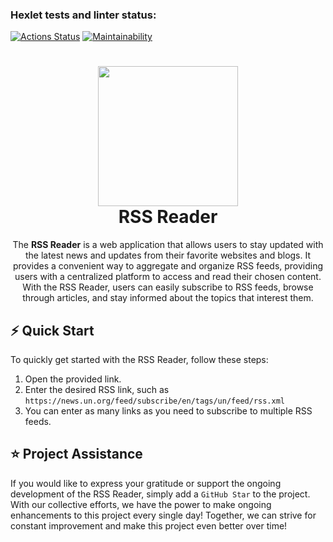 ### Hexlet tests and linter status:
[![Actions Status](https://github.com/dosTequilas/frontend-project-lvl3/workflows/hexlet-check/badge.svg)](https://github.com/dosTequilas/frontend-project-lvl3/actions)
[![Maintainability](https://api.codeclimate.com/v1/badges/534c98b4272140f3e444/maintainability)](https://codeclimate.com/github/dosTequilas/frontend-project-lvl3/maintainability)



<h1 align="center">
  <img src="https://upload.wikimedia.org/wikipedia/en/thumb/4/43/Feed-icon.svg/256px-Feed-icon.svg.png" width="224px"/><br/>
  RSS Reader
</h1>

<p align="center">The <b>RSS Reader</b> is a web application that allows users to stay updated with the latest news and updates from their favorite websites and blogs. It provides a convenient way to aggregate and organize RSS feeds, providing users with a centralized platform to access and read their chosen content. With the RSS Reader, users can easily subscribe to RSS feeds, browse through articles, and stay informed about the topics that interest them.


## ⚡️ Quick Start
To quickly get started with the RSS Reader, follow these steps:
1. Open the provided link.
2. Enter the desired RSS link, such as ```https://news.un.org/feed/subscribe/en/tags/un/feed/rss.xml```
3. You can enter as many links as you need to subscribe to multiple RSS feeds.



## ⭐️ Project Assistance
If you would like to express your gratitude or support the ongoing development of the RSS Reader, simply add a ```GitHub Star``` to the project. 
With our collective efforts, we have the power to make ongoing enhancements to this project every single day! Together, we can strive for constant improvement and make this project even better over time!